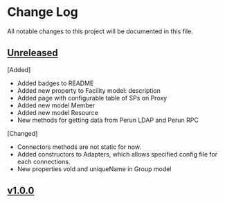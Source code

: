 # Change Log
All notable changes to this project will be documented in this file.
 
 ## [Unreleased]
 [Added]
 - Added badges to README
 - Added new property to Facility model: description
 - Added page with configurable table of SPs on Proxy
 - Added new model Member
 - Added new model Resource
 - New methods for getting data from Perun LDAP and Perun RPC
 
[Changed]
- Connectors methods are not static for now.
- Added constructors to Adapters, which allows specified config file for each connections.
- New properties voId and uniqueName in Group model
 
 ## [v1.0.0]

 [Unreleased]: https://github.com/CESNET/perun-simplesamlphp-module/tree/master
 [v1.0.0]: https://github.com/CESNET/perun-simplesamlphp-module/tree/v1.0.0
